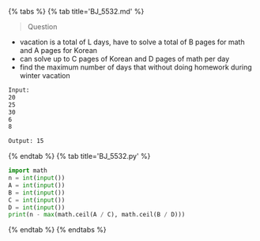 {% tabs %}
{% tab title='BJ_5532.md' %}

> Question

* vacation is a total of L days, have to solve a total of B pages for math and A pages for Korean
* can solve up to C pages of Korean and D pages of math per day
* find the maximum number of days that without doing homework during winter vacation

```txt
Input:
20
25
30
6
8

Output: 15
```

{% endtab %}
{% tab title='BJ_5532.py' %}

```py
import math
n = int(input())
A = int(input())
B = int(input())
C = int(input())
D = int(input())
print(n - max(math.ceil(A / C), math.ceil(B / D)))
```

{% endtab %}
{% endtabs %}
